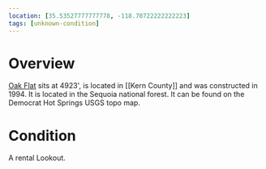 ```yaml
---
location: [35.53527777777778, -118.70722222222223]
tags: [unknown-condition]
---
```


# Overview

[Oak Flat](http://www.peakbagging.com/CALookoutPhotos/OakFlat.html) sits at 4923', is located in [[Kern County]] and was constructed in 1994. It is located in the Sequoia national forest. It can be found on the Democrat Hot Springs USGS topo map.

# Condition

A rental Lookout.